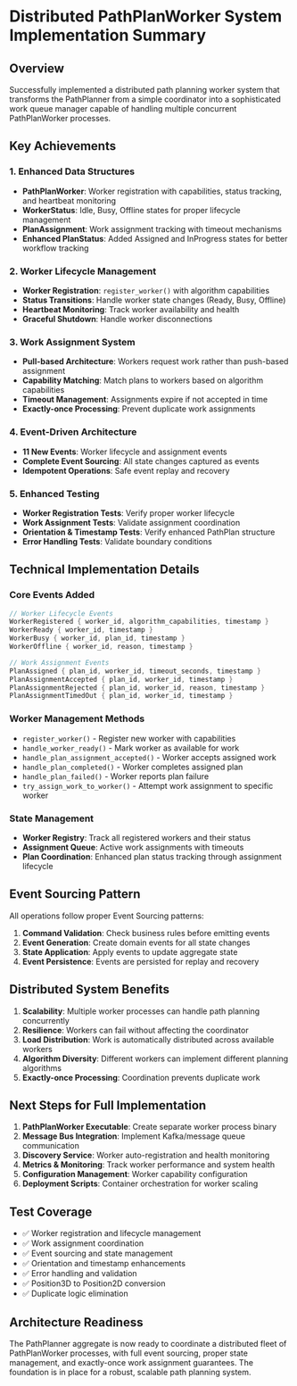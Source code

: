 # Distributed PathPlanWorker System Implementation Summary

## Overview
Successfully implemented a distributed path planning worker system that transforms the PathPlanner from a simple coordinator into a sophisticated work queue manager capable of handling multiple concurrent PathPlanWorker processes.

## Key Achievements

### 1. Enhanced Data Structures
- **PathPlanWorker**: Worker registration with capabilities, status tracking, and heartbeat monitoring
- **WorkerStatus**: Idle, Busy, Offline states for proper lifecycle management
- **PlanAssignment**: Work assignment tracking with timeout mechanisms
- **Enhanced PlanStatus**: Added Assigned and InProgress states for better workflow tracking

### 2. Worker Lifecycle Management
- **Worker Registration**: `register_worker()` with algorithm capabilities
- **Status Transitions**: Handle worker state changes (Ready, Busy, Offline)
- **Heartbeat Monitoring**: Track worker availability and health
- **Graceful Shutdown**: Handle worker disconnections

### 3. Work Assignment System
- **Pull-based Architecture**: Workers request work rather than push-based assignment
- **Capability Matching**: Match plans to workers based on algorithm capabilities
- **Timeout Management**: Assignments expire if not accepted in time
- **Exactly-once Processing**: Prevent duplicate work assignments

### 4. Event-Driven Architecture
- **11 New Events**: Worker lifecycle and assignment events
- **Complete Event Sourcing**: All state changes captured as events
- **Idempotent Operations**: Safe event replay and recovery

### 5. Enhanced Testing
- **Worker Registration Tests**: Verify proper worker lifecycle
- **Work Assignment Tests**: Validate assignment coordination
- **Orientation & Timestamp Tests**: Verify enhanced PathPlan structure
- **Error Handling Tests**: Validate boundary conditions

## Technical Implementation Details

### Core Events Added
```rust
// Worker Lifecycle Events
WorkerRegistered { worker_id, algorithm_capabilities, timestamp }
WorkerReady { worker_id, timestamp }
WorkerBusy { worker_id, plan_id, timestamp }
WorkerOffline { worker_id, reason, timestamp }

// Work Assignment Events  
PlanAssigned { plan_id, worker_id, timeout_seconds, timestamp }
PlanAssignmentAccepted { plan_id, worker_id, timestamp }
PlanAssignmentRejected { plan_id, worker_id, reason, timestamp }
PlanAssignmentTimedOut { plan_id, worker_id, timestamp }
```

### Worker Management Methods
- `register_worker()` - Register new worker with capabilities
- `handle_worker_ready()` - Mark worker as available for work
- `handle_plan_assignment_accepted()` - Worker accepts assigned work
- `handle_plan_completed()` - Worker completes assigned plan
- `handle_plan_failed()` - Worker reports plan failure
- `try_assign_work_to_worker()` - Attempt work assignment to specific worker

### State Management
- **Worker Registry**: Track all registered workers and their status
- **Assignment Queue**: Active work assignments with timeouts
- **Plan Coordination**: Enhanced plan status tracking through assignment lifecycle

## Event Sourcing Pattern
All operations follow proper Event Sourcing patterns:
1. **Command Validation**: Check business rules before emitting events
2. **Event Generation**: Create domain events for all state changes
3. **State Application**: Apply events to update aggregate state
4. **Event Persistence**: Events are persisted for replay and recovery

## Distributed System Benefits
1. **Scalability**: Multiple worker processes can handle path planning concurrently
2. **Resilience**: Workers can fail without affecting the coordinator
3. **Load Distribution**: Work is automatically distributed across available workers
4. **Algorithm Diversity**: Different workers can implement different planning algorithms
5. **Exactly-once Processing**: Coordination prevents duplicate work

## Next Steps for Full Implementation
1. **PathPlanWorker Executable**: Create separate worker process binary
2. **Message Bus Integration**: Implement Kafka/message queue communication
3. **Discovery Service**: Worker auto-registration and health monitoring
4. **Metrics & Monitoring**: Track worker performance and system health
5. **Configuration Management**: Worker capability configuration
6. **Deployment Scripts**: Container orchestration for worker scaling

## Test Coverage
- ✅ Worker registration and lifecycle management
- ✅ Work assignment coordination
- ✅ Event sourcing and state management
- ✅ Orientation and timestamp enhancements
- ✅ Error handling and validation
- ✅ Position3D to Position2D conversion
- ✅ Duplicate logic elimination

## Architecture Readiness
The PathPlanner aggregate is now ready to coordinate a distributed fleet of PathPlanWorker processes, with full event sourcing, proper state management, and exactly-once work assignment guarantees. The foundation is in place for a robust, scalable path planning system.
